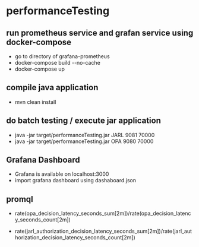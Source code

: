 # performanceTesting
## run prometheus service and grafan service using docker-compose 
* go to directory of grafana-prometheus
* docker-compose build --no-cache 
* docker-compose up 

## compile java application
* mvn clean install 

## do batch testing / execute jar application 
* java -jar target/performanceTesting.jar JARL 9081 70000
* java -jar target/performanceTesting.jar OPA 9080 70000

## Grafana Dashboard
* Grafana is available on localhost:3000 
* import grafana dashboard using dashaboard.json
## promql
* rate(opa_decision_latency_seconds_sum[2m])/rate(opa_decision_latency_seconds_count[2m])

* rate(jarl_authorization_decision_latency_seconds_sum[2m])/rate(jarl_authorization_decision_latency_seconds_count[2m])
